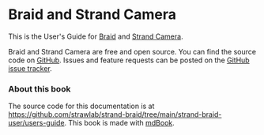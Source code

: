 # Braid and Strand Camera

This is the User's Guide for [Braid](https://strawlab.org/braid/) and [Strand
Camera](https://strawlab.org/strand-cam/).

Braid and Strand Camera are free and open source. You can find the source code
on [GitHub](https://github.com/strawlab/strand-braid). Issues and feature
requests can be posted on the [GitHub issue
tracker](https://github.com/strawlab/strand-braid/issues).

### About this book

The source code for this documentation is at
https://github.com/strawlab/strand-braid/tree/main/strand-braid-user/users-guide.
This book is made with [mdBook](https://rust-lang.github.io/mdBook/).
